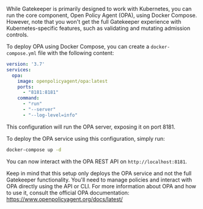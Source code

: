 While Gatekeeper is primarily designed to work with Kubernetes, you can run the core component, Open Policy Agent (OPA), using Docker Compose. However, note that you won't get the full Gatekeeper experience with Kubernetes-specific features, such as validating and mutating admission controls.

To deploy OPA using Docker Compose, you can create a `docker-compose.yml` file with the following content:

```yaml
version: '3.7'
services:
  opa:
    image: openpolicyagent/opa:latest
    ports:
      - "8181:8181"
    command:
      - "run"
      - "--server"
      - "--log-level=info"
```

This configuration will run the OPA server, exposing it on port 8181.

To deploy the OPA service using this configuration, simply run:

```bash
docker-compose up -d
```

You can now interact with the OPA REST API on `http://localhost:8181`.

Keep in mind that this setup only deploys the OPA service and not the full Gatekeeper functionality. You'll need to manage policies and interact with OPA directly using the API or CLI. For more information about OPA and how to use it, consult the official OPA documentation: https://www.openpolicyagent.org/docs/latest/
